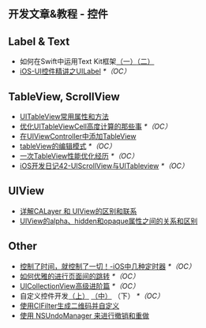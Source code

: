 ## 开发文章&教程 - 控件

## Label & Text
- 如何在Swift中运用Text Kit框架[（一）][1][（二）][2]
- [iOS-UI控件精讲之UILabel][3] _\*（OC）_

## TableView, ScrollView
- [UITableView常用属性和方法][4]
- [优化UITableViewCell高度计算的那些事][5] _\*（OC）_
- [在UIViewController中添加TableView][6]
- [tableView的编辑模式][7] _\*（OC）_
- [一次TableView性能优化经历][8] _\*（OC）_
- [iOS开发日记42-UIScrollView与UITableview][9] _\*（OC）_

## UIView
- [详解CALayer 和 UIView的区别和联系][10]
- [UIView的alpha、hidden和opaque属性之间的关系和区别][11]

## Other
- [控制了时间，就控制了一切！-iOS中几种定时器][12] _\*（OC）_
- [如何优雅的进行页面间的跳转][13] _\*（OC）_
- [UICollectionView高级进阶篇][14] _\*（OC）_
- 自定义控件开发[（上）][15] [（中）][16] （下） _\*（OC）_
- [使用CIFilter生成二维码并自定义][17]　
- [使用 NSUndoManager 来进行撤销和重做][18]



[1]:	http://www.devtalking.com/articles/text-kit-tutorial-in-swift-1/
[2]:	http://www.devtalking.com/articles/text-kit-tutorial-in-swift-2/
[3]:	http://www.cnblogs.com/iyou/p/4936606.html "iOS-UI控件精讲之UILabel"
[4]:	http://beauty-soft.net/blog/ceiba/Ios/20140102/680.html
[5]:	http://blog.sunnyxx.com/2015/05/17/cell-height-calculation/
[6]:	http://conanwhf.gitcafe.io/2015/09/12/AddTableViewInUIViewController/
[7]:	http://www.cnblogs.com/1079062429lm/p/4820605.html
[8]:	http://yyny.me/ios/%E4%B8%80%E6%AC%A1TableView%E6%80%A7%E8%83%BD%E4%BC%98%E5%8C%96%E7%BB%8F%E5%8E%86/
[9]:	http://www.cnblogs.com/Twisted-Fate/p/4933135.html "iOS开发日记42-UIScrollView与UITableview"
[10]:	http://www.jianshu.com/p/079e5cf0f014
[11]:	http://blog.csdn.net/martin_liang/article/details/40739845 "UIView的alpha、hidden和opaque属性之间的关系和区别"
[12]:	http://www.jianshu.com/p/21d351116587?sukey=fc78a68049a14bb2ca76044920265548313e975e28c8fd2be59c5e2cadecfddefd0bb6dab6853db6a6f72a8f3bee76a6
[13]:	http://gaonan.me/2015/07/23/%E5%A6%82%E4%BD%95%E4%BC%98%E9%9B%85%E7%9A%84%E8%BF%9B%E8%A1%8C%E9%A1%B5%E9%9D%A2%E9%97%B4%E7%9A%84%E8%B7%B3%E8%BD%AC/
[14]:	http://www.olinone.com/?p=280
[15]:	http://www.cnblogs.com/maomishen/p/4924726.html
[16]:	http://www.cnblogs.com/maomishen/p/4934742.html
[17]:	http://blog.yourtion.com/custom-cifilter-qrcode-generator.html
[18]:	http://swift.gg/2015/11/10/ios-undo-and-redo-with-nsundomanager/ "使用 NSUndoManager 来进行撤销和重做"